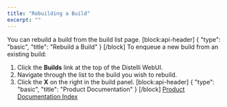 ```yaml
---
title: "Rebuilding a Build"
excerpt: ""
---
```

You can rebuild a build from the build list page.
[block:api-header]
{
  "type": "basic",
  "title": "Rebuild a Build"
}
[/block]
To enqueue a new build from an existing build:

1. Click the **Builds** link at the top of the Distelli WebUI.
2. Navigate through the list to the build you wish to rebuild.
3. Click the **X** on the right in the build panel.
[block:api-header]
{
  "type": "basic",
  "title": "Product Documentation"
}
[/block]
[Product Documentation Index](doc:product-documentation-index)